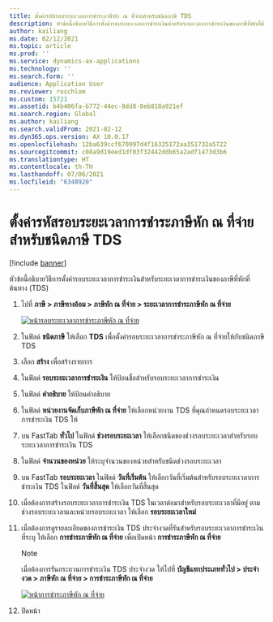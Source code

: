 ```yaml
---
title: ตั้งค่ารหัสรอบระยะเวลาการชำระภาษีหัก ณ ที่จ่ายสำหรับชนิดภาษี TDS
description: หัวข้อนี้อธิบายวิธีการตั้งค่ารอบระยะเวลาการชำระเงินสำหรับระยะเวลาการชำระเงินของภาษีที่หักที่ต้นทาง (TDS)
author: kailiang
ms.date: 02/12/2021
ms.topic: article
ms.prod: ''
ms.service: dynamics-ax-applications
ms.technology: ''
ms.search.form: ''
audience: Application User
ms.reviewer: roschlom
ms.custom: 15721
ms.assetid: b4b406fa-b772-44ec-8dd8-8eb818a921ef
ms.search.region: Global
ms.author: kailiang
ms.search.validFrom: 2021-02-12
ms.dyn365.ops.version: AX 10.0.17
ms.openlocfilehash: 12ba639ccf670997d4f16325172aa351732a5722
ms.sourcegitcommit: c08a9d19eed1df03f32442ddb65a2adf1473d3b6
ms.translationtype: HT
ms.contentlocale: th-TH
ms.lasthandoff: 07/06/2021
ms.locfileid: "6348920"
---
```

# <a name="set-up-withholding-tax-settlement-periods-for-the-tds-tax-type"></a>ตั้งค่ารหัสรอบระยะเวลาการชำระภาษีหัก ณ ที่จ่ายสำหรับชนิดภาษี TDS

[!include [banner](../includes/banner.md)]

หัวข้อนี้อธิบายวิธีการตั้งค่ารอบระยะเวลาการชำระเงินสำหรับระยะเวลาการชำระเงินของภาษีที่หักที่ต้นทาง (TDS)

1. ไปที่ **ภาษี \> ภาษีทางอ้อม \> ภาษีหัก ณ ที่จ่าย \> ระยะเวลาการชำระภาษีหัก ณ ที่จ่าย**

    [![หน้ารอบระยะเวลาการชำระภาษีหัก ณ ที่จ่าย](./media/apac-ind-TDS-13.png)](./media/apac-ind-TDS-13.png)

2. ในฟิลด์ **ชนิดภาษี** ให้เลือก **TDS** เพื่อตั้งค่ารอบระยะเวลาการชำระภาษีหัก ณ ที่จ่ายให้กับชนิดภาษี TDS
3. เลือก **สร้าง** เพื่อสร้างรายการ
4. ในฟิลด์ **รอบระยะเวลาการชำระเงิน** ให้ป้อนชื่อสำหรับรอบระยะเวลาการชำระเงิน
5. ในฟิลด์ **คำอธิบาย** ให้ป้อนคำอธิบาย
6. ในฟิลด์ **หน่วยงานจัดเก็บภาษีหัก ณ ที่จ่าย** ให้เลือกหน่วยงาน TDS ที่คุณกำหนดรอบระยะเวลาการชําระเงิน TDS ให้
7. บน FastTab **ทั่วไป** ในฟิลด์ **ช่วงรอบระยะเวลา** ให้เลือกชนิดของช่วงรอบระยะเวลาสำหรับรอบระยะเวลาการชําระเงิน TDS
8. ในฟิลด์ **จํานวนของหน่วย** ให้ระบุจํานวนของหน่วยสำหรับชนิดช่วงรอบระยะเวลา
9. บน FastTab **รอบระยะเวลา** ในฟิลด์ **วันที่เริ่มต้น** ให้เลือกวันที่เริ่มต้นสำหรับรอบระยะเวลาการชําระเงิน TDS ในฟิลด์ **วันที่สิ้นสุด** ให้เลือกวันที่สิ้นสุด
10. เมื่อต้องการสร้างรอบระยะเวลาการชำระเงิน TDS ในเวลาต่อมาสำหรับรอบระยะเวลาที่มีอยู่ ตามช่วงรอบระยะเวลาและหน่วยรอบระยะเวลา ให้เลือก **รอบระยะเวลาใหม่**
11. เมื่อต้องการดูรายละเอียดของการชําระเงิน TDS ประจำงวดที่รันสำหรับรอบระยะเวลาการชําระเงินที่ระบุ ให้เลือก **การชําระภาษีหัก ณ ที่จ่าย** เพื่อเปิดหน้า **การชําระภาษีหัก ณ ที่จ่าย**

    > [!NOTE]
    > เมื่อต้องการรันกระบวนการชําระเงิน TDS ประจำงวด ให้ไปที่ **บัญชีแยกประเภททั่วไป \> ประจำงวด \> ภาษีหัก ณ ที่จ่าย \> การชำระภาษีหัก ณ ที่จ่าย**

    [![หน้าการชำระภาษีหัก ณ ที่จ่าย](./media/apac-ind-TDS-15.png)](./media/apac-ind-TDS-15.png)

12. ปิดหน้า
